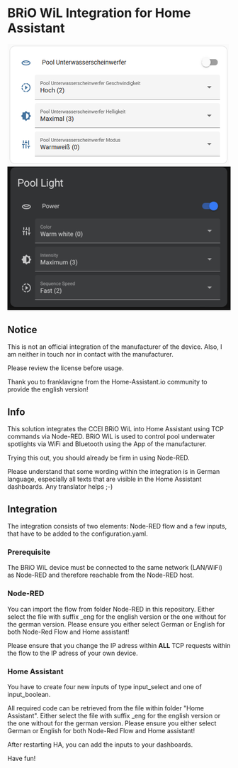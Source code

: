 # BRiO WiL Integration for Home Assistant

![alt text](https://github.com/cRemE-fReSh/BRiO-WiL-Integration-for-Home-Assistant/blob/main/Screenshot_HASS.png?raw=true) ![alt text](https://github.com/cRemE-fReSh/BRiO-WiL-Integration-for-Home-Assistant/blob/main/Screenshot_HASS_eng.png?raw=true)

## Notice

This is not an official integration of the manufacturer of the device. Also, I am neither in touch nor in contact with the manufacturer.

Please review the license before usage.

Thank you to franklavigne from the Home-Assistant.io community to provide the english version!

## Info

This solution integrates the CCEI BRiO WiL into Home Assistant using TCP commands via Node-RED. BRiO WiL is used to control pool underwater spotlights via WiFi and Bluetooth using the App of the manufacturer.

Trying this out, you should already be firm in using Node-RED.

Please understand that some wording within the integration is in German language, especially all texts that are visible in the Home Assistant dashboards. Any translator helps ;-)

## Integration

The integration consists of two elements: Node-RED flow and a few inputs, that have to be added to the configuration.yaml.

### Prerequisite

The BRiO WiL device must be connected to the same network (LAN/WiFi) as Node-RED and therefore reachable from the Node-RED host.

### Node-RED

You can import the flow from folder Node-RED in this repository. Either select the file with suffix _eng for the english version or the one without for the german version. Please ensure you either select German or English for both Node-Red Flow and Home assistant!

Please ensure that you change the IP adress within **ALL** TCP requests within the flow to the IP adress of your own device.

### Home Assistant

You have to create four new inputs of type input_select and one of input_boolean.

All required code can be retrieved from the file within folder "Home Assistant". Either select the file with suffix _eng for the english version or the one without for the german version. Please ensure you either select German or English for both Node-Red Flow and Home assistant!

After restarting HA, you can add the inputs to your dashboards.

Have fun!
